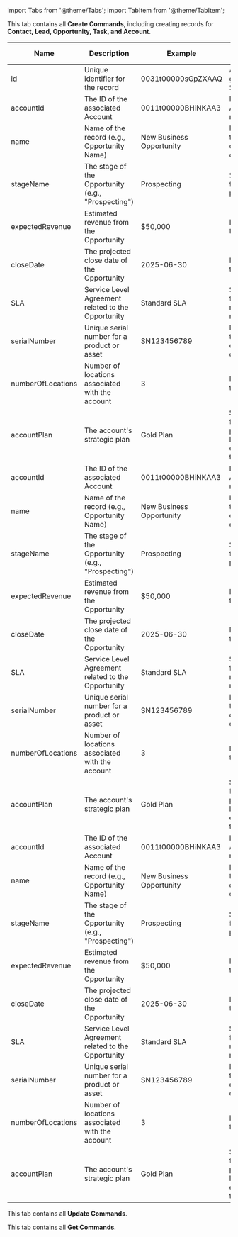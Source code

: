 import Tabs from '@theme/Tabs';
import TabItem from '@theme/TabItem';

<Tabs>
<TabItem value="apple" label="Create Commands" default>
  
This tab contains all **Create Commands**, including creating records for **Contact, Lead, Opportunity, Task, and Account**.

| Name              | Description                                      | Example                        | Where to Find ID             |
|-------------------|--------------------------------------------------|--------------------------------|------------------------------|
| id                | Unique identifier for the record                 | 0031t00000sGpZXAAQ              | Automatically generated by Salesforce |
| accountId         | The ID of the associated Account                 | 0011t00000BHiNKAA3              | Found in the Account record URL |
| name              | Name of the record (e.g., Opportunity Name)      | New Business Opportunity       | Entered by the user during creation |
| stageName         | The stage of the Opportunity (e.g., "Prospecting")| Prospecting                    | Selected from a picklist field |
| expectedRevenue   | Estimated revenue from the Opportunity           | $50,000                        | Entered by the user           |
| closeDate         | The projected close date of the Opportunity      | 2025-06-30                     | Entered by the user           |
| SLA               | Service Level Agreement related to the Opportunity | Standard SLA                  | Selected from the related SLA record |
| serialNumber      | Unique serial number for a product or asset     | SN123456789                    | Entered by the user during creation |
| numberOfLocations | Number of locations associated with the account | 3                              | Entered by the user           |
| accountPlan       | The account's strategic plan                     | Gold Plan                     | Selected from a predefined list or entered by the user |
| accountId         | The ID of the associated Account                 | 0011t00000BHiNKAA3              | Found in the Account record URL |
| name              | Name of the record (e.g., Opportunity Name)      | New Business Opportunity       | Entered by the user during creation |
| stageName         | The stage of the Opportunity (e.g., "Prospecting")| Prospecting                    | Selected from a picklist field |
| expectedRevenue   | Estimated revenue from the Opportunity           | $50,000                        | Entered by the user           |
| closeDate         | The projected close date of the Opportunity      | 2025-06-30                     | Entered by the user           |
| SLA               | Service Level Agreement related to the Opportunity | Standard SLA                  | Selected from the related SLA record |
| serialNumber      | Unique serial number for a product or asset     | SN123456789                    | Entered by the user during creation |
| numberOfLocations | Number of locations associated with the account | 3                              | Entered by the user           |
| accountPlan       | The account's strategic plan                     | Gold Plan                     | Selected from a predefined list or entered by the user |
| accountId         | The ID of the associated Account                 | 0011t00000BHiNKAA3              | Found in the Account record URL |
| name              | Name of the record (e.g., Opportunity Name)      | New Business Opportunity       | Entered by the user during creation |
| stageName         | The stage of the Opportunity (e.g., "Prospecting")| Prospecting                    | Selected from a picklist field |
| expectedRevenue   | Estimated revenue from the Opportunity           | $50,000                        | Entered by the user           |
| closeDate         | The projected close date of the Opportunity      | 2025-06-30                     | Entered by the user           |
| SLA               | Service Level Agreement related to the Opportunity | Standard SLA                  | Selected from the related SLA record |
| serialNumber      | Unique serial number for a product or asset     | SN123456789                    | Entered by the user during creation |
| numberOfLocations | Number of locations associated with the account | 3                              | Entered by the user           |
| accountPlan       | The account's strategic plan                     | Gold Plan                     | Selected from a predefined list or entered by the user |

</TabItem>



  <TabItem value="orange" label="Update Commands">
  
  This tab contains all **Update Commands**.

  </TabItem>

  <TabItem value="banana" label="Get Commands">
  
  This tab contains all **Get Commands**.

  </TabItem>
</Tabs>
